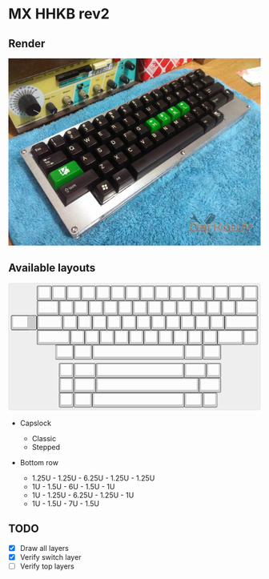 # MX HHKB rev2

## Render
![preview](./preview.jpg "Preview")

## Available layouts
![layouts](./keyboard-layout.png "Layouts")

* Capslock
  * Classic
  * Stepped

* Bottom row
  * 1.25U - 1.25U - 6.25U - 1.25U - 1.25U
  * 1U - 1.5U - 6U - 1.5U - 1U
  * 1U - 1.25U - 6.25U - 1.25U - 1U
  * 1U - 1.5U - 7U - 1.5U 

## TODO
- [x] Draw all layers
- [x] Verify switch layer
- [ ] Verify top layers